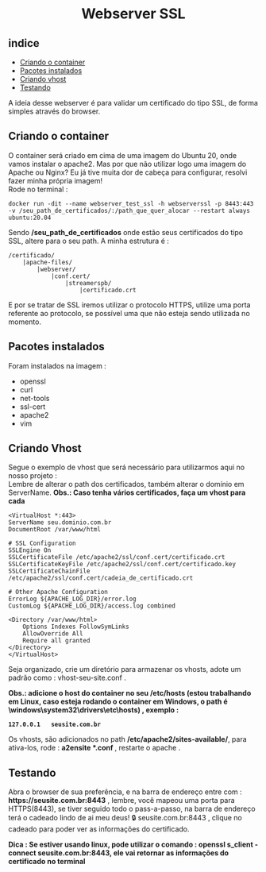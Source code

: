 <h1 align=center>Webserver SSL</h1>

## indice

- [Criando o container](#criando-o-container)
- [Pacotes instalados](#pacotes-instalados)
- [Criando vhost](#criando-vhost)
- [Testando](#testando)



<p>A ideia desse webserver é para validar um certificado do tipo SSL, de forma simples através do browser.</p>

## Criando o container

<p>O container será criado em cima de uma imagem do Ubuntu 20, onde vamos instalar o apache2. Mas por que não utilizar logo uma imagem do Apache ou Nginx? Eu já tive muita dor de cabeça para configurar, resolvi fazer minha própria imagem!
<br>
Rode no terminal : <br>

    docker run -dit --name webserver_test_ssl -h webserverssl -p 8443:443 -v /seu_path_de_certificados/:/path_que_quer_alocar --restart always ubuntu:20.04 
Sendo <b>/seu_path_de_certificados</b> onde estão seus certificados do tipo SSL, altere para o seu path. A minha estrutura é : <br>
    
    /certificado/
        |apache-files/
            |webserver/
                |conf.cert/
                    |streamerspb/
                        |certificado.crt

E por se tratar de SSL iremos utilizar o protocolo HTTPS, utilize uma porta referente ao protocolo, se possível uma que não esteja sendo utilizada no momento.
</p>

## Pacotes instalados

<p>Foram instalados na imagem : 
<ul>
<li>openssl</li>
<li>curl</li>
<li>net-tools</li>
<li>ssl-cert</li>
<li>apache2</li>
<li>vim</li>
</ul>

## Criando Vhost

<p>Segue o exemplo de vhost que será necessário para utilizarmos aqui no nosso projeto :
<br>
Lembre de alterar o path dos certificados, também alterar o domínio em ServerName.
<b>Obs.: Caso tenha vários certificados, faça um vhost para cada</b>

    <VirtualHost *:443>
    ServerName seu.dominio.com.br
    DocumentRoot /var/www/html

    # SSL Configuration
    SSLEngine On
    SSLCertificateFile /etc/apache2/ssl/conf.cert/certificado.crt
    SSLCertificateKeyFile /etc/apache2/ssl/conf.cert/certificado.key
    SSLCertificateChainFile /etc/apache2/ssl/conf.cert/cadeia_de_certificado.crt

    # Other Apache Configuration
    ErrorLog ${APACHE_LOG_DIR}/error.log
    CustomLog ${APACHE_LOG_DIR}/access.log combined

    <Directory /var/www/html>
        Options Indexes FollowSymLinks
        AllowOverride All
        Require all granted
    </Directory>
    </VirtualHost>

Seja organizado, crie um diretório para armazenar os vhosts, adote um padrão como : vhost-seu-site.conf .

<b>Obs.: adicione o host do container no seu /etc/hosts (estou trabalhando em Linux, caso esteja rodando o container em Windows, o path é \windows\system32\drivers\etc\hosts) , exemplo :

    127.0.0.1   seusite.com.br
</b>

Os vhosts, são adicionados no path <b>/etc/apache2/sites-available/</b>, para ativa-los, rode : <b>a2ensite *.conf </b> , restarte o apache .

## Testando
<p>Abra o browser de sua preferência, e na barra de endereço entre com : <b>https://seusite.com.br:8443</b> , lembre, você mapeou uma porta para HTTPS(8443), se tiver seguido todo o pass-a-passo, na barra de endereço terá o cadeado lindo de ai meu deus! 🔒 seusite.com.br:8443 , clique no cadeado para poder ver as informações do certificado.
</p>
<b>Dica : Se estiver usando linux, pode utilizar o comando : openssl s_client -connect seusite.com.br:8443, ele vai retornar as informações do certificado no terminal</b>